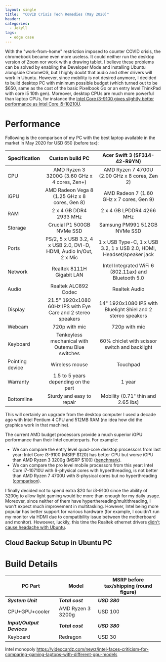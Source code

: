 ```yaml
---
layout: single
title:  "COVID Crisis Tech Remedies (May 2020)"
header:
categories: 
  - Jekyll
tags:
  - edge case
---
```

With the "work-from-home" restriction imposed to counter COVID crisis, the chromebook became even more useless. It could neither run the desktop version of Zoom nor work with a drawing tablet. I believe these problems can be solved by enabling the Developer Mode and installing Ubuntu alongside ChromeOS, but I highly doubt that audio and other drivers will work in Ubuntu. However, since mobility is not desired anymore, I decided to build desktop PC with minimum possible budget (which turned out to be $650, same as the cost of the basic Pixelbook Go or an entry level ThinkPad with core i5 10th gen). Moreover, desktop CPUs are much more powerful than laptop CPUs, for instance the [Intel Core i3-9100 gives slightly better performance as Intel Core i5-10210U](https://www.cpu-monkey.com/en/compare_cpu-intel_core_i3_9100-924-vs-intel_core_i5_10210u-941).

# Performance
Following is the comparison of my PC with the best laptop available in the market in May 2020 for USD 650 (before tax):

| Specification | Custom build PC   | Acer Swift 3 (SF314-42-R9YN) |
| ------------- |:-----------------:|:----------------------------:|
|CPU            | AMD Ryzen 3 3200G (3.60 GHz x 4 cores, Zen+)    | AMD Ryzen 7 4700U (2.00 GHz x 8 cores, Zen 2)|
|iGPU            | AMD Radeon Vega 8  (1.25 GHz x 8 cores, Gen 8)  | AMD Radeon 7 (1.60 GHz x 7 cores, Gen 9)|
|RAM | 2 x 4 GB DDR4 2933 MHz                | 2 x 4 GB LPDDR4 4266 MHz|
|Storage| Crucial P1 500GB NVMe SSD  | Samsung PM991 512GB NVMe SSD|
|Ports| PS/2, 5 x USB 3.2, 4 x USB 2.0, DVI-D, HDMI, Audio In/Out, 2 x Mic| 1 x USB Type-C, 1 x USB 3.2, 1 x USB 2.0, HDMI, Headset/speaker jack|
|Network| Realtek 8111H Gigabit LAN | Intel Integrated WiFi 6 (802.11ax) and Bluetooth 5.0 |
|Audio| Realtek ALC892 Codec| Realtek Audio |
|Display | 21.5" 1920x1080 60Hz IPS with Eye Care and 2 stereo speakers| 14" 1920x1080 IPS with Bluelight Shiel and 2 stereo speakers|
|Webcam | 720p with mic| 720p with mic|
|Keyboard | Tenkeyless mechanical with Outemu Blue switches  | 60% chiclet with scissor switch and backlight|
|Pointing device | Wireless mouse | Touchpad |
|Warranty |  1.5 to 5 years depending on the part | 1 year|
|Bottomline | Sturdy and easy to repair | Mobility (0.71" thin and 2.65 lbs) |

This will certainly an upgrade from the desktop computer I used a decade ago with Intel Pentium 4 CPU and 512MB RAM (no idea how did the graphics work in that machine).

The current AMD budget processors provide a much superior iGPU performance than their Intel counterparts. For example: 
* We can compare the entry level quad-core desktop processors from last year: Intel Core i3-9100 (MSRP $120) has better CPU but worse iGPU than AMD Ryzen 3 3200g (MSRP $100) ([benchmark](https://www.cpu-monkey.com/en/compare_cpu-amd_ryzen_3_3200g-952-vs-intel_core_i3_9100-924)).
* We can compare the pro level mobile processors from this year: Intel Core i7-10710U with 6-physical cores with hyperthreading, is not better than AMD Ryzen 7 4700U with 8-physical cores but no hyperthreading ([comparison](https://www.pcworld.com/article/3541009/ryzen-7-4700u-review-amds-budget-8-core-crushes-intels-10th-gen-chips-again.html)).

I finally decided not to spend extra $20 for i3-9100 since the ability of 3200g to allow light gaming would be more than enough for my daily usage. Moreover, since neither of them have hyperthereading/multithreading, I won't expect much improvement in multitasking. However, Intel being more popular has better support for various hardware (for example, I couldn't run my monitor via HDMI due to compatibility issue between the motherboard and monitor). Howoever, luckily, this time the Realtek ethernet drivers [didn't cause headache with Ubuntu](https://tuxbyte.com/how-to-get-your-realtek-rtl8111rtl8168-working-updated-guide/).


## Cloud Backup Setup in Ubuntu PC

# Build Details

| PC Part | Model   | MSRP before tax/shipping (round figure) |
| ------------- |-----------------|------------------------|
|***System Unit*** | ***Total cost*** | ***USD 380***  |
|CPU+GPU+cooler| AMD Ryzen 3 3200g | USD 100|
|***Input/Output Devices***| ***Total cost*** | ***USD 380***  |
|Keyboard | Redragon| USD 30|

Intel monopoly https://videocardz.com/newz/intel-faces-criticism-for-comparing-gaming-laptops-with-different-gpu-models
